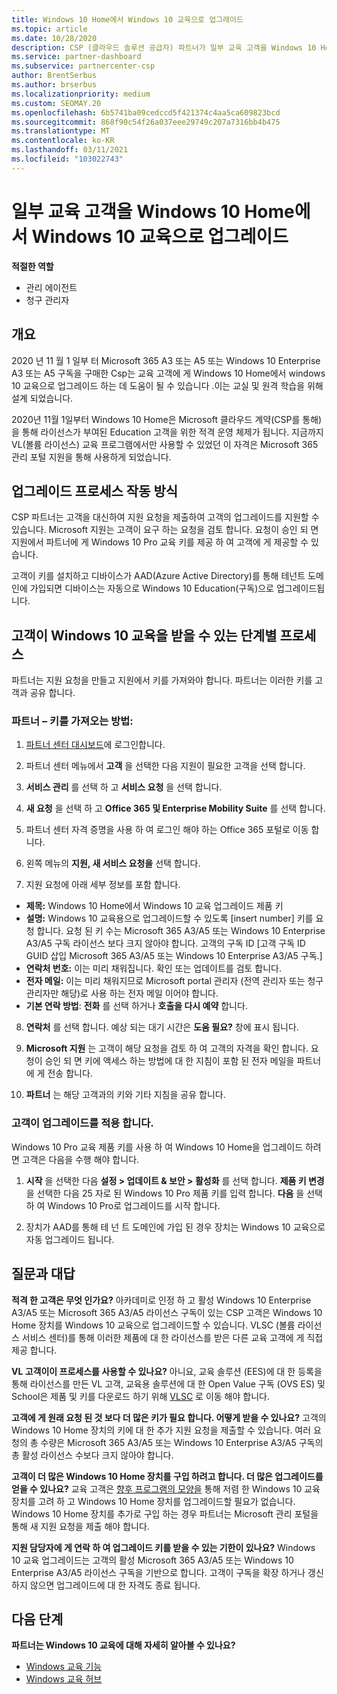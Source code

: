 ```yaml
---
title: Windows 10 Home에서 Windows 10 교육으로 업그레이드
ms.topic: article
ms.date: 10/28/2020
description: CSP (클라우드 솔루션 공급자) 파트너가 일부 교육 고객을 Windows 10 Home에서 Windows 10 교육으로 업그레이드 하는 방법을 알아봅니다.
ms.service: partner-dashboard
ms.subservice: partnercenter-csp
author: BrentSerbus
ms.author: brserbus
ms.localizationpriority: medium
ms.custom: SEOMAY.20
ms.openlocfilehash: 6b5741ba09cedccd5f421374c4aa5ca609823bcd
ms.sourcegitcommit: 868f90c54f26a037eee29749c207a7316bb4b475
ms.translationtype: MT
ms.contentlocale: ko-KR
ms.lasthandoff: 03/11/2021
ms.locfileid: "103022743"
---
```

# <a name="upgrade-some-education-customers-from-windows-10-home-to-windows-10-education"></a>일부 교육 고객을 Windows 10 Home에서 Windows 10 교육으로 업그레이드

**적절한 역할**

- 관리 에이전트
- 청구 관리자

## <a name="overview"></a>개요

2020 년 11 월 1 일부 터 Microsoft 365 A3 또는 A5 또는 Windows 10 Enterprise A3 또는 A5 구독을 구매한 Csp는 교육 고객에 게 Windows 10 Home에서 windows 10 교육으로 업그레이드 하는 데 도움이 될 수 있습니다 .이는 교실 및 원격 학습을 위해 설계 되었습니다.

2020년 11월 1일부터 Windows 10 Home은 Microsoft 클라우드 계약(CSP를 통해)을 통해 라이선스가 부여된 Education 고객을 위한 적격 운영 체제가 됩니다. 지금까지 VL(볼륨 라이선스) 교육 프로그램에서만 사용할 수 있었던 이 자격은 Microsoft 365 관리 포털 지원을 통해 사용하게 되었습니다. 

## <a name="how-the-upgrade-process-works"></a>업그레이드 프로세스 작동 방식

CSP 파트너는 고객을 대신하여 지원 요청을 제출하여 고객의 업그레이드를 지원할 수 있습니다. Microsoft 지원는 고객이 요구 하는 요청을 검토 합니다. 요청이 승인 되 면 지원에서 파트너에 게 Windows 10 Pro 교육 키를 제공 하 여 고객에 게 제공할 수 있습니다.

고객이 키를 설치하고 디바이스가 AAD(Azure Active Directory)를 통해 테넌트 도메인에 가입되면 디바이스는 자동으로 Windows 10 Education(구독)으로 업그레이드됩니다.   

## <a name="step-by-step-process-for-customers-to-get-windows-10-education"></a>고객이 Windows 10 교육을 받을 수 있는 단계별 프로세스

파트너는 지원 요청을 만들고 지원에서 키를 가져와야 합니다. 파트너는 이러한 키를 고객과 공유 합니다.

### <a name="partners--how-to-get-the-keys"></a>파트너 – 키를 가져오는 방법:

1. [파트너 센터 대시보드](https://partner.microsoft.com/dashboard)에 로그인합니다.

2. 파트너 센터 메뉴에서 **고객** 을 선택한 다음 지원이 필요한 고객을 선택 합니다.

3. **서비스 관리** 를 선택 하 고 **서비스 요청** 을 선택 합니다.

4. **새 요청** 을 선택 하 고 **Office 365 및 Enterprise Mobility Suite** 를 선택 합니다.

5. 파트너 센터 자격 증명을 사용 하 여 로그인 해야 하는 Office 365 포털로 이동 합니다.

6. 왼쪽 메뉴의 **지원, 새 서비스 요청을** 선택 합니다.

7. 지원 요청에 아래 세부 정보를 포함 합니다.

- **제목:** Windows 10 Home에서 Windows 10 교육 업그레이드 제품 키
- **설명:** Windows 10 교육용으로 업그레이드할 수 있도록 [insert number] 키를 요청 합니다. 요청 된 키 수는 Microsoft 365 A3/A5 또는 Windows 10 Enterprise A3/A5 구독 라이선스 보다 크지 않아야 합니다. 고객의 구독 ID [고객 구독 ID GUID 삽입 Microsoft 365 A3/A5 또는 Windows 10 Enterprise A3/A5 구독.]
- **연락처 번호:** 이는 미리 채워집니다. 확인 또는 업데이트를 검토 합니다.
- **전자 메일:** 이는 미리 채워지므로 Microsoft portal 관리자 (전역 관리자 또는 청구 관리자만 해당)로 사용 하는 전자 메일 이어야 합니다.
- **기본 연락 방법**: **전화** 를 선택 하거나 **호출을 다시 예약** 합니다.

8. **연락처** 를 선택 합니다. 예상 되는 대기 시간은 **도움 필요?** 창에 표시 됩니다.

9. **Microsoft 지원** 는 고객이 해당 요청을 검토 하 여 고객의 자격을 확인 합니다. 요청이 승인 되 면 키에 액세스 하는 방법에 대 한 지침이 포함 된 전자 메일을 파트너에 게 전송 합니다.

10. **파트너** 는 해당 고객과의 키와 기타 지침을 공유 합니다.

### <a name="customer-applies-the-upgrade"></a>고객이 업그레이드를 적용 합니다.

Windows 10 Pro 교육 제품 키를 사용 하 여 Windows 10 Home을 업그레이드 하려면 고객은 다음을 수행 해야 합니다.  

1. **시작** 을 선택한 다음 **설정 > 업데이트 & 보안 > 활성화** 를 선택 합니다. **제품 키 변경** 을 선택한 다음 25 자로 된 Windows 10 Pro 제품 키를 입력 합니다. **다음** 을 선택 하 여 Windows 10 Pro로 업그레이드를 시작 합니다.

2. 장치가 AAD를 통해 테 넌 트 도메인에 가입 된 경우 장치는 Windows 10 교육으로 자동 업그레이드 됩니다.  

## <a name="frequently-asked-questions"></a>질문과 대답

**적격 한 고객은 무엇 인가요?**
아카데미로 인정 하 고 활성 Windows 10 Enterprise A3/A5 또는 Microsoft 365 A3/A5 라이선스 구독이 있는 CSP 고객은 Windows 10 Home 장치를 Windows 10 교육으로 업그레이드할 수 있습니다. VLSC (볼륨 라이선스 서비스 센터)를 통해 이러한 제품에 대 한 라이선스를 받은 다른 교육 고객에 게 직접 제공 합니다.

**VL 고객이이 프로세스를 사용할 수 있나요?**
아니요, 교육 솔루션 (EES)에 대 한 등록을 통해 라이선스를 만든 VL 고객, 교육용 솔루션에 대 한 Open Value 구독 (OVS ES) 및 School은 제품 및 키를 다운로드 하기 위해 [VLSC](https://www.microsoft.com/Licensing/servicecenter/default.aspx) 로 이동 해야 합니다. 

**고객에 게 원래 요청 된 것 보다 더 많은 키가 필요 합니다. 어떻게 받을 수 있나요?**
고객의 Windows 10 Home 장치의 키에 대 한 추가 지원 요청을 제출할 수 있습니다. 여러 요청의 총 수량은 Microsoft 365 A3/A5 또는 Windows 10 Enterprise A3/A5 구독의 총 활성 라이선스 수보다 크지 않아야 합니다.

**고객이 더 많은 Windows 10 Home 장치를 구입 하려고 합니다. 더 많은 업그레이드를 얻을 수 있나요?**
교육 고객은 [향후 프로그램의 모양을](https://www.microsoft.com/education/products/windows/shapethefuture.aspx) 통해 저렴 한 Windows 10 교육 장치를 고려 하 고 Windows 10 Home 장치를 업그레이드할 필요가 없습니다. Windows 10 Home 장치를 추가로 구입 하는 경우 파트너는 Microsoft 관리 포털을 통해 새 지원 요청을 제출 해야 합니다.

**지원 담당자에 게 연락 하 여 업그레이드 키를 받을 수 있는 기한이 있나요?**
Windows 10 교육 업그레이드는 고객의 활성 Microsoft 365 A3/A5 또는 Windows 10 Enterprise A3/A5 라이선스 구독을 기반으로 합니다. 고객이 구독을 확장 하거나 갱신 하지 않으면 업그레이드에 대 한 자격도 종료 됩니다.

## <a name="next-steps"></a>다음 단계

**파트너는 Windows 10 교육에 대해 자세히 알아볼 수 있나요?**

- [Windows 교육 기능](https://www.microsoft.com/education/products/windows/features)
- [Windows 교육 허브](/education/windows/)